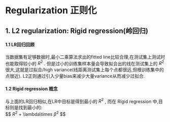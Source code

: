 # Regularization 正则化
## 1. L2 regularization: Rigid regression(岭回归)
#### 1.1 LR回归回顾
当数据集有足够数据时,最小二乘算法求出的fitted line比较合理,在测试集上测试时也能取得较小的 $R^2$ . 但是过小的训练集样本量会导致拟合出的线在测试集上的 $R^2$
很大,这就是过拟合/high variance(线距离测试集上每个点都很远,但根训练集中的点很近). L2正则通过引入少量bias来减少大量variance从而减少过拟合. 

#### 1.2 Rigid regression 概念
与上面的LR回归相似,在LR中目标是得到最小的 $R^2$ ,  而在 Rigid regression 中,目标则是找到最小的:  
$$ $R^2$ + \lambda\times $\beta^2$ $$

